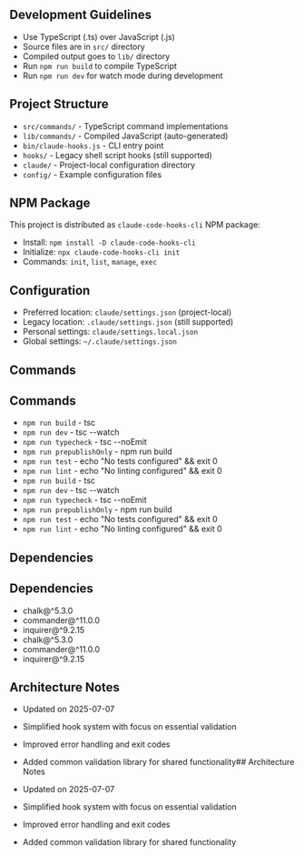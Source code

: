 ## Development Guidelines

- Use TypeScript (.ts) over JavaScript (.js)
- Source files are in `src/` directory
- Compiled output goes to `lib/` directory
- Run `npm run build` to compile TypeScript
- Run `npm run dev` for watch mode during development

## Project Structure

- `src/commands/` - TypeScript command implementations
- `lib/commands/` - Compiled JavaScript (auto-generated)
- `bin/claude-hooks.js` - CLI entry point
- `hooks/` - Legacy shell script hooks (still supported)
- `claude/` - Project-local configuration directory
- `config/` - Example configuration files

## NPM Package

This project is distributed as `claude-code-hooks-cli` NPM package:
- Install: `npm install -D claude-code-hooks-cli`
- Initialize: `npx claude-code-hooks-cli init`
- Commands: `init`, `list`, `manage`, `exec`

## Configuration

- Preferred location: `claude/settings.json` (project-local)
- Legacy location: `.claude/settings.json` (still supported)
- Personal settings: `claude/settings.local.json`
- Global settings: `~/.claude/settings.json`

## Commands
## Commands
- `npm run build` - tsc
- `npm run dev` - tsc --watch
- `npm run typecheck` - tsc --noEmit
- `npm run prepublishOnly` - npm run build
- `npm run test` - echo "No tests configured" && exit 0
- `npm run lint` - echo "No linting configured" && exit 0
- `npm run build` - tsc
- `npm run dev` - tsc --watch
- `npm run typecheck` - tsc --noEmit
- `npm run prepublishOnly` - npm run build
- `npm run test` - echo "No tests configured" && exit 0
- `npm run lint` - echo "No linting configured" && exit 0


## Dependencies
## Dependencies
- chalk@^5.3.0
- commander@^11.0.0
- inquirer@^9.2.15
- chalk@^5.3.0
- commander@^11.0.0
- inquirer@^9.2.15


## Architecture Notes

- Updated on 2025-07-07
- Simplified hook system with focus on essential validation
- Improved error handling and exit codes
- Added common validation library for shared functionality## Architecture Notes

- Updated on 2025-07-07
- Simplified hook system with focus on essential validation
- Improved error handling and exit codes
- Added common validation library for shared functionality